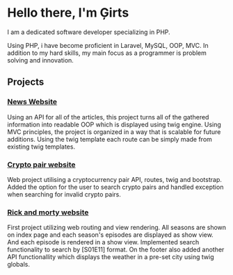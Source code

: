 # Hello there, I'm Ģirts

I am a dedicated software developer specializing in PHP.

Using PHP, i have become proficient in Laravel, MySQL, OOP, MVC.
In addition to my hard skills, my main focus as a programmer is problem solving and innovation.

## Projects

### [News Website](https://github.com/GirtsFreimanis/News-API)

Using an API for all of the articles, this project turns all of the gathered information into readable OOP which is displayed using twig engine. Using MVC principles, the project is organized in a way that is scalable for future additions. Using the twig template each route can be simply made from existing twig templates.

### [Crypto pair website](https://github.com/GirtsFreimanis/Crypto-page)

Web project utilising a cryptocurrency pair API, routes, twig and bootstrap. Added the option for the user to search crypto pairs and handled exception when searching for invalid crypto pairs.

### [Rick and morty website](https://github.com/GirtsFreimanis/Rick-n-Mort-Web)

First project utilizing web routing and view rendering. All seasons are shown on index page and each season's episodes are displayed as show view. And each episode is rendered in a show view. Implemented search functionality to search by [S01E11] format. On the footer also added another API functionallity which displays the weather in a pre-set city using twig globals.
